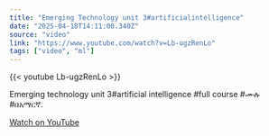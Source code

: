 ```yaml
---
title: "Emerging Technology unit 3#artificialintelligence"
date: "2025-04-18T14:11:00.340Z"
source: "video"
link: "https://www.youtube.com/watch?v=Lb-ugzRenLo"
tags: ["video", "ml"]
---
```


{{< youtube Lb-ugzRenLo >}}

Emerging technology unit 3#artificial intelligence #full course #ሙሉ #በአማርኛ.

[Watch on YouTube](https://www.youtube.com/watch?v=Lb-ugzRenLo)
